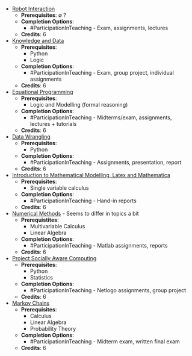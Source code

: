 - [Robot Interaction](https://studiegids.vu.nl/en/Exchange/2024-2025/XB_0040#/)
	- **Prerequisites**: $\emptyset$ ?
	- **Completion Options**:
		- #ParticipationInTeaching - Exam, assignments, lectures
	- **Credits**: 6 
- [Knowledge and Data](https://studiegids.vu.nl/en/Exchange/2024-2025/X_400083#/)
	- **Prerequisites**: 
		- Python
		- Logic
	- **Completion Options**:
		- #ParticipationInTeaching - Exam, group project, individual assignments
	- **Credits**: 6
- [Equational Programming](https://studiegids.vu.nl/en/Exchange/2024-2025/X_401011#/)
	- **Prerequisites**:
		- Logic and Modelling (formal reasoning)
	- **Completion Options**:
		- #ParticipationInTeaching - Midterms/exam, assignments, lectures + tutorials
	- **Credits**: 6
- [Data Wrangling](https://studiegids.vu.nl/en/Exchange/2024-2025/XB_0014#/)
	- **Prerequisites**:
		- Python
	- **Completion Options**:
		- #ParticipationInTeaching - Assignments, presentation, report
	- **Credits**: 6
- [Introduction to Mathematical Modelling, Latex and Mathematica](https://studiegids.vu.nl/en/Exchange/2024-2025/XB_0006#/)
	- **Prerequisites**:
		- Single variable calculus
	- **Completion Options**:
		- #ParticipationInTeaching - Hand-in reports
	- **Credits**: 6
- [Numerical Methods](https://studiegids.vu.nl/en/Exchange/2024-2025/X_401039#/) - Seems to differ in topics a bit
	- **Prerequistites**:
		- Multivariable Calculus
		- Linear Algebra
	- **Completion Options**:
		- #ParticipationInTeaching - Matlab assignments, reports
	- **Credits**: 6
- [Project Socially Aware Computing](https://studiegids.vu.nl/en/Exchange/2024-2025/XB_0042#/)
	- **Prerequisites**: 
		- Python
		- Statistics
	- **Completion Options**:
		- #ParticipationInTeaching - Netlogo assignments, group project
	- **Credits**: 6
- [Markov Chains](https://studiegids.vu.nl/en/Exchange/2024-2025/XB_0042#/)
	- **Prerequisites**: 
		- Calculus
		- Linear Algebra
		- Probability Theory
	- **Completion Options**:
		- #ParticipationInTeaching - Midterm exam, written final exam
	- **Credits**: 6